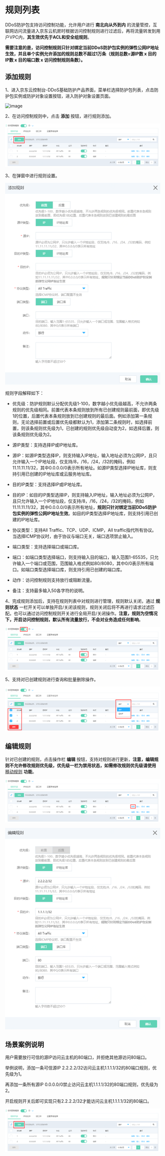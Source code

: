 # 规则列表

DDoS防护包支持访问控制功能，允许用户进行 **南北向从外到内** 的流量管控，互联网访问流量进入京东云机房时根据访问控制规则进行过滤后，再将流量转发到用户VPC内，**其生效优先于ACL和安全组规则**。

**需要注意的是，访问控制规则只针对绑定当前DDoS防护包实例的弹性公网IP地址生效，并且单个实例允许添加的规则总数不超过1万条（规则总数=源IP数 x 目的IP数 x 目的端口数 x 访问控制规则条数）。**

## 添加规则

1、进入京东云控制台-DDoS基础防护产品界面，菜单栏选择防护包列表，点击防护包实例或防护对象设置按钮，进入防护对象设置页面。

![image](../../../../../image/Anti-DDoS-Protection-Package/防护包列表-防护对象设置.jpg)

2、在访问控制规则中，点击 **添加** 按钮，进行规则添加。

![image](../../../../../image/Anti-DDoS-Protection-Package/addACL01.png)

3、在弹窗中进行规则设置。

![image](../../../../../image/Anti-DDoS-Protection-Package/addACL02.png)

规则字段解释如下：

- 优先级：防护规则默认分配优先级1-100，数字越小优先级越高，不允许两条规则的优先级相同。前置代表本条规则放到所有已创建规则最前面，即优先级1的位置，后置代表本条规则放到已创建规则的最后面。例如添加第一条规则，无论选择前置或后置优先级都默认为1，添加第二条规则时，如选择前置，则该条规则优先级为1，已创建的规则优先级自动变为2，如选择后置，则该条规则优先级为2。

- 源IP类型：支持选择IP或IP地址库。

- 源IP：如源IP类型选择IP，则支持输入IP地址，输入地址必须为公网IP，且只允许输入一个IP地址段，仅支持/8，/16，/24，/32的掩码，例如11.11.11.11/32，其中0.0.0.0/0表示所有地址。如源IP类型选择IP地址库，则支持引用已创建的IP地址库或云服务地址库。

- 目的IP类型：支持选择IP或IP地址库。

- 目的IP：如目的IP类型选择IP，则支持输入IP地址，输入地址必须为公网IP，且只允许输入一个IP地址段，仅支持/8，/16，/24，/32的掩码，例如11.11.11.11/32，其中0.0.0.0/0表示所有地址，**规则只针对绑定当前DDoS防护包实例的弹性公网IP地址生效**。如目的IP类型选择IP地址库，则支持引用已创建的IP地址库。

- 协议类型：支持All Traffic、TCP、UDP、ICMP，All traffic指代所有协议。当选择ICMP协议时，由于协议与端口无关，端口选项禁止输入。

- 端口类型：支持选择端口或端口库。

- 端口：如端口类型选择端口，则支持输入目的端口，输入范围1-65535，只允许输入一个端口或范围，范围输入格式例如80/8080，其中0/0表示所有端口。如端口类型选择端口库，则支持引用已创建的端口库。

- 动作：访问控制规则支持放行或阻断流量。

- 备注：支持最多输入50各字符的说明。

4、完成规则添加后，支持在规则列表中对规则进行管理，规则默认关闭，通过 **规则状态** 一栏开关可以单独开启/关闭该规则，规则关闭后将不再进行请求过滤匹配。也可以通过访问控制规则开关进行全局开启/关闭操作。**注意，规则为空情况下，开启访问控制规则，默认所有流量放行，不会对业务造成任何影响**。

![image](../../../../../image/Anti-DDoS-Protection-Package/addACL03.png)

5、支持对已创建规则进行查询和批量删除操作。

![image](../../../../../image/Anti-DDoS-Protection-Package/addACL04.png)

## 编辑规则

针对已创建的规则，点击操作栏 **编辑** 按钮，支持对规则进行更新，**注意，编辑规则不允许修改规则优先级，优先级一栏为禁用状态，如需修改规则优先级请使用** [移动规则](../moverule.md)  **功能**。

![image](../../../../../image/Anti-DDoS-Protection-Package/editACL01.png)

![image](../../../../../image/Anti-DDoS-Protection-Package/editACL02.png)

## 场景案例说明

用户需要放行可信的源IP访问云主机的80端口，并拒绝其他源访问80端口。

举例说明，添加一条可信源IP 2.2.2.2/32访问云主机1.1.1.1/32的80端口规则，优先级为1。

再添加一条所有源IP 0.0.0.0/0禁止访问云主机1.1.1.1/32的80端口规则，优先级为2。

开启规则开关后即可实现只有2.2.2.2/32才能访问云主机1.1.1.1/32的80端口。

![image](../../../../../image/Anti-DDoS-Protection-Package/addACL01.png)
